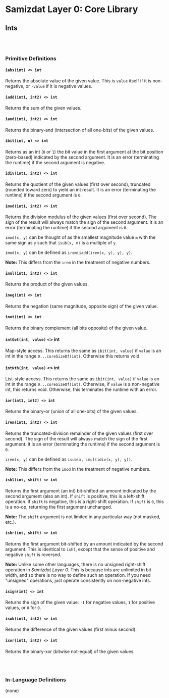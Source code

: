 Samizdat Layer 0: Core Library
==============================

Ints
----

<br><br>
### Primitive Definitions

#### `iabs(int) <> int`

Returns the absolute value of the given value. This is `value` itself if
it is non-negative, or `-value` if it is negative values.

#### `iadd(int1, int2) <> int`

Returns the sum of the given values.

#### `iand(int1, int2) <> int`

Returns the binary-and (intersection of all one-bits) of the given values.

#### `ibit(int, n) <> int`

Returns as an int (`0` or `1`) the bit value in the first
argument at the bit position (zero-based) indicated by the second
argument. It is an error (terminating the runtime) if the second
argument is negative.

#### `idiv(int1, int2) <> int`

Returns the quotient of the given values (first over second),
truncated (rounded toward zero) to yield an int result. It is an
error (terminating the runtime) if the second argument is `0`.

#### `imod(int1, int2) <> int`

Returns the division modulus of the given values (first over
second). The sign of the result will always match the sign of the
second argument. It is an error (terminating the runtime) if the
second argument is `0`.

`imod(x, y)` can be thought of as the smallest magnitude value `m` with
the same sign as `y` such that `isub(x, m)` is a multiple of `y`.

`imod(x, y)` can be defined as `irem(iadd(irem(x, y), y), y)`.

**Note:** This differs from the `irem` in the treatment of negative
numbers.

#### `imul(int1, int2) <> int`

Returns the product of the given values.

#### `ineg(int) <> int`

Returns the negation (same magnitude, opposite sign) of the given
value.

#### `inot(int) <> int`

Returns the binary complement (all bits opposite) of the given value.

#### `intGet(int, value)` <> int

Map-style access. This returns the same as `ibit(int, value)` if
`value` is an int in the range `0...coreSizeOf(int)`. Otherwise this
returns void.

#### `intNth(int, value)` <> int

List-style access. This returns the same as `ibit(int, value)` if
`value` is an int in the range `0...coreSizeOf(int)`. Otherwise, if
`value` is a non-negative int, this returns void. Otherwise, this
terminates the runtime with an error.

#### `ior(int1, int2) <> int`

Returns the binary-or (union of all one-bits) of the given values.

#### `irem(int1, int2) <> int`

Returns the truncated-division remainder of the given values (first
over second). The sign of the result will always match the sign of the
first argument. It is an error (terminating the runtime) if the second
argument is `0`.

`irem(x, y)` can be defined as `isub(x, imul(idiv(x, y), y))`.

**Note:** This differs from the `imod` in the treatment of negative
numbers.

#### `ishl(int, shift) <> int`

Returns the first argument (an int) bit-shifted an amount indicated
by the second argument (also an int). If `shift` is positive, this
is a left-shift operation. If `shift` is negative, this is a right-shift
operation. If `shift` is `0`, this is a no-op, returning the first
argument unchanged.

**Note:** The `shift` argument is not limited in any particular way (not
masked, etc.).

#### `ishr(int, shift) <> int`

Returns the first argument bit-shifted by an amount indicated by the
second argument. This is identical to `ishl`, except that the sense of
positive and negative `shift` is reversed.

**Note:** Unlike some other languages, there is no unsigned right-shift
operation in *Samizdat Layer 0*. This is because ints are unlimited
in bit width, and so there is no way to define such an operation. If
you need "unsigned" operations, just operate consistently on
non-negative ints.

#### `isign(int) <> int`

Returns the sign of the given value: `-1` for negative values,
`1` for positive values, or `0` for `0`.

#### `isub(int1, int2) <> int`

Returns the difference of the given values (first minus second).

#### `ixor(int1, int2) <> int`

Returns the binary-xor (bitwise not-equal) of the given values.


<br><br>
### In-Language Definitions

(none)
